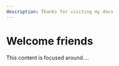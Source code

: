 ```yaml
---
description: Thanks for visiting my docs
---
```


# Welcome friends

This content is focused around....

